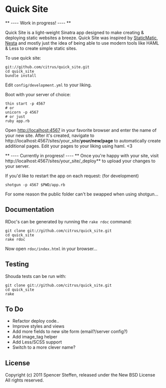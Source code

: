 Quick Site
==========

** ---- Work in progress! ---- **

Quick Site is a light-weight Sinatra app designed to make creating & deploying static websites a breeze. Quick Site was inspired by [StaticMatic](https://github.com/staticmatic/staticmatic), [Nesta](http://effectif.com/nesta) and mostly just the idea of being able to use modern tools like HAML & Less to create simple static sites.

To use quick site:

    git://github.com/citrus/quick_site.git
    cd quick_site
    bundle install
    
Edit `config/development.yml` to your liking.
    
Boot with your server of choice:
    
    thin start -p 4567
    # or
    unicorn -p 4567
    # or just
    ruby app.rb
    

Open [http://localhost:4567](http://localhost:4567) in your favorite browser and enter the name of your new site. After it's created, navigate to http://localhost:4567/sites/your_site/**your/new/page** to automatically create additional pages. Edit your pages to your liking using haml. <3




** ---- Currently in progress! ---- **
Once you're happy with your site, visit http://localhost:4567/sites/your_site/_deploy** to upload your changes to your server. 



If you'd like to restart the app on each request: (for development)
    
    shotgun -p 4567 $PWD/app.rb
    
For some reason the public folder can't be swapped when using shotgun... 


Documentation
-------------

RDoc's can be generated by running the `rake rdoc` command:

    git clone git://github.com/citrus/quick_site.git
    cd quick_site
    rake rdoc

Now open `rdoc/index.html` in your browser...


Testing
-------

Shouda tests can be run with:

    git clone git://github.com/citrus/quick_site.git
    cd quick_site
    rake



To Do
-----

* Refactor deploy code..
* Improve styles and views
* Add more fields to new site form (email?/server config?)
* Add image_tag helper
* Add Less/SCSS support
* Switch to a more clever name?


License
-------

Copyright (c) 2011 Spencer Steffen, released under the New BSD License All rights reserved.